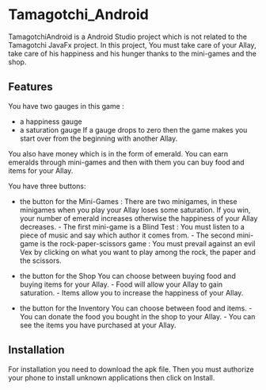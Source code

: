 # Tamagotchi_Android

TamagotchiAndroid is a Android Studio project which is not related to the Tamagotchi JavaFx project. 
In this project, You must take care of your Allay, take care of his happiness and his hunger thanks to the mini-games and the shop.

## Features

You have two gauges in this game : 
  - a happiness gauge  
  - a saturation gauge
If a gauge drops to zero then the game makes you start over from the beginning with another Allay.

You also have money which is in the form of emerald. You can earn emeralds through mini-games and then with them you can buy food and items for your Allay.

You have three buttons: 
  - the button for the Mini-Games : 
      There are two minigames, in these minigames when you play your Allay loses some saturation. 
      If you win, your number of emerald increases otherwise the happiness of your Allay decreases.
        - The first mini-game is a Blind Test : You must listen to a piece of music and say which author it comes from.
        - The second mini-game is the rock-paper-scissors game : You must prevail against an evil Vex by clicking on what you want to play among the rock, the paper and the scissors. 

  - the button for the Shop 
      You can choose between buying food and buying items for your Allay.
          - Food will allow your Allay to gain saturation.
          - Items allow you to increase the happiness of your Allay.
  - the button for the Inventory
      You can choose between food and items.
          - You can donate the food you bought in the shop to your Allay.
          - You can see the items you have purchased at your Allay.

## Installation

For installation you need to download the apk file. Then you must authorize your phone to install unknown applications then click on Install.
